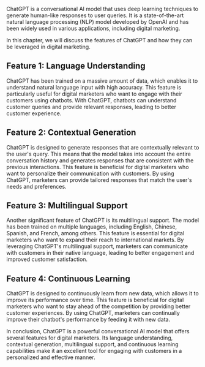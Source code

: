

ChatGPT is a conversational AI model that uses deep learning techniques to generate human-like responses to user queries. It is a state-of-the-art natural language processing (NLP) model developed by OpenAI and has been widely used in various applications, including digital marketing.

In this chapter, we will discuss the features of ChatGPT and how they can be leveraged in digital marketing.

Feature 1: Language Understanding
---------------------------------

ChatGPT has been trained on a massive amount of data, which enables it to understand natural language input with high accuracy. This feature is particularly useful for digital marketers who want to engage with their customers using chatbots. With ChatGPT, chatbots can understand customer queries and provide relevant responses, leading to better customer experience.

Feature 2: Contextual Generation
--------------------------------

ChatGPT is designed to generate responses that are contextually relevant to the user's query. This means that the model takes into account the entire conversation history and generates responses that are consistent with the previous interactions. This feature is beneficial for digital marketers who want to personalize their communication with customers. By using ChatGPT, marketers can provide tailored responses that match the user's needs and preferences.

Feature 3: Multilingual Support
-------------------------------

Another significant feature of ChatGPT is its multilingual support. The model has been trained on multiple languages, including English, Chinese, Spanish, and French, among others. This feature is essential for digital marketers who want to expand their reach to international markets. By leveraging ChatGPT's multilingual support, marketers can communicate with customers in their native language, leading to better engagement and improved customer satisfaction.

Feature 4: Continuous Learning
------------------------------

ChatGPT is designed to continuously learn from new data, which allows it to improve its performance over time. This feature is beneficial for digital marketers who want to stay ahead of the competition by providing better customer experiences. By using ChatGPT, marketers can continually improve their chatbot's performance by feeding it with new data.

In conclusion, ChatGPT is a powerful conversational AI model that offers several features for digital marketers. Its language understanding, contextual generation, multilingual support, and continuous learning capabilities make it an excellent tool for engaging with customers in a personalized and effective manner.
